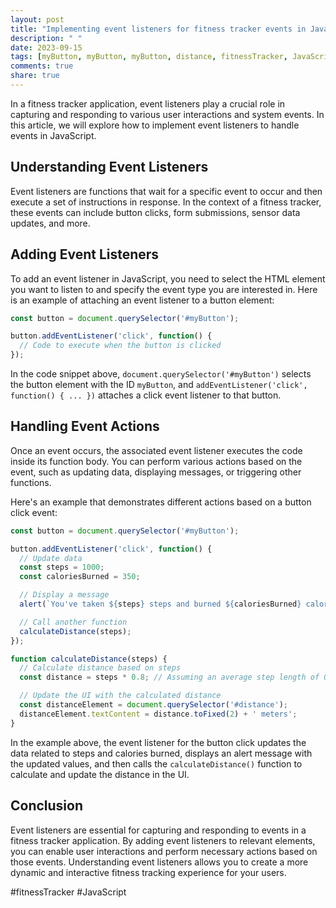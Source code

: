 ```yaml
---
layout: post
title: "Implementing event listeners for fitness tracker events in JavaScript"
description: " "
date: 2023-09-15
tags: [myButton, myButton, myButton, distance, fitnessTracker, JavaScript]
comments: true
share: true
---
```


In a fitness tracker application, event listeners play a crucial role in capturing and responding to various user interactions and system events. In this article, we will explore how to implement event listeners to handle events in JavaScript.

## Understanding Event Listeners

Event listeners are functions that wait for a specific event to occur and then execute a set of instructions in response. In the context of a fitness tracker, these events can include button clicks, form submissions, sensor data updates, and more.

## Adding Event Listeners

To add an event listener in JavaScript, you need to select the HTML element you want to listen to and specify the event type you are interested in. Here is an example of attaching an event listener to a button element:

```javascript
const button = document.querySelector('#myButton');

button.addEventListener('click', function() {
  // Code to execute when the button is clicked
});
```

In the code snippet above, `document.querySelector('#myButton')` selects the button element with the ID `myButton`, and `addEventListener('click', function() { ... })` attaches a click event listener to that button. 

## Handling Event Actions

Once an event occurs, the associated event listener executes the code inside its function body. You can perform various actions based on the event, such as updating data, displaying messages, or triggering other functions.

Here's an example that demonstrates different actions based on a button click event:

```javascript
const button = document.querySelector('#myButton');

button.addEventListener('click', function() {
  // Update data
  const steps = 1000;
  const caloriesBurned = 350;

  // Display a message
  alert(`You've taken ${steps} steps and burned ${caloriesBurned} calories!`);

  // Call another function
  calculateDistance(steps);
});

function calculateDistance(steps) {
  // Calculate distance based on steps
  const distance = steps * 0.8; // Assuming an average step length of 0.8 meters

  // Update the UI with the calculated distance
  const distanceElement = document.querySelector('#distance');
  distanceElement.textContent = distance.toFixed(2) + ' meters';
}
```

In the example above, the event listener for the button click updates the data related to steps and calories burned, displays an alert message with the updated values, and then calls the `calculateDistance()` function to calculate and update the distance in the UI.

## Conclusion

Event listeners are essential for capturing and responding to events in a fitness tracker application. By adding event listeners to relevant elements, you can enable user interactions and perform necessary actions based on those events. Understanding event listeners allows you to create a more dynamic and interactive fitness tracking experience for your users.

#fitnessTracker #JavaScript